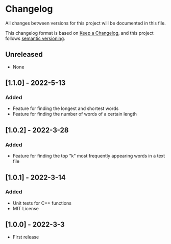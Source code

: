 # Changelog

All changes between versions for this project will be documented in this file.

This changelog format is based on [Keep a Changelog](https://keepachangelog.com/en/1.0.0/), and
this project follows [semantic versioning](https://semver.org/).

## Unreleased

- None

## [1.1.0] - 2022-5-13
### Added

- Feature for finding the longest and shortest words
- Feature for finding the number of words of a certain length

## [1.0.2] - 2022-3-28
### Added

- Feature for finding the top "k" most frequently appearing words in a text file

## [1.0.1] - 2022-3-14
### Added

- Unit tests for C++ functions
- MIT License

## [1.0.0] - 2022-3-3

- First release
